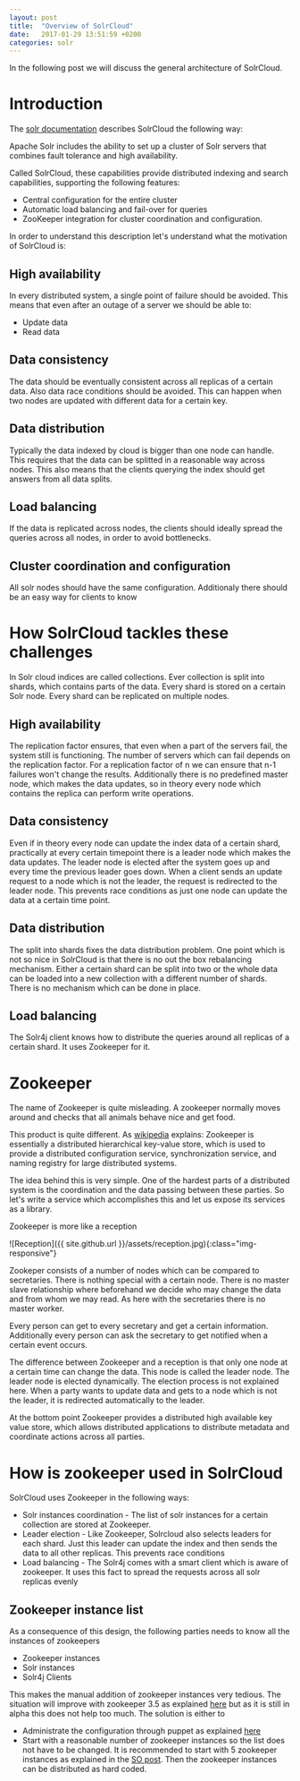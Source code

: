 ```yaml
---
layout: post
title:  "Overview of SolrCloud"
date:   2017-01-29 13:51:59 +0200
categories: solr
---
```


In the following post we will discuss the general architecture of SolrCloud.

# Introduction 

The  [solr documentation](https://cwiki.apache.org/confluence/display/solr/SolrCloud) describes SolrCloud the following way:

Apache Solr includes the ability to set up a cluster of Solr servers that combines fault tolerance and high availability. 

Called SolrCloud, these capabilities provide distributed indexing and search capabilities, supporting the following features:

* Central configuration for the entire cluster
* Automatic load balancing and fail-over for queries
* ZooKeeper integration for cluster coordination and configuration.

In order to understand this description let's understand what the motivation of SolrCloud is:

## High availability

In every distributed system, a single point of failure should be avoided. 
This means that even after an outage of a server we should be able to:
* Update data
* Read data

## Data consistency
The data should be eventually consistent across all replicas of a certain data. Also data race conditions should be avoided.
This can happen when two nodes are updated with different data for a certain key.

## Data distribution
Typically the data indexed by cloud is bigger than one node can handle. This requires that the data can be splitted in a reasonable way across nodes.
This also means that the clients querying the index should get answers from all data splits.

## Load balancing

If the data is replicated across nodes, the clients should ideally spread the queries across all nodes, in order to avoid bottlenecks. 


## Cluster coordination and configuration
All solr nodes should have the same configuration. Additionaly there should be an easy way for clients to know  

# How SolrCloud tackles these challenges

In Solr cloud indices are called collections. 
Ever collection is split into shards, which contains parts of the data.
Every shard is stored on a certain Solr node. Every shard can be replicated on multiple nodes.
  
##   High availability
The replication factor ensures, that even when a part of the servers fail, the system still is functioning. The number of servers which can fail depends on the replication factor.
For a replication factor of n we can ensure that n-1 failures won't change the results.
Additionally there is no predefined master node, which makes the data updates, so in theory every node which contains the replica can perform write operations.

## Data consistency
Even if in theory every node can update the index data of a certain shard, practically at every certain timepoint there is a leader node which makes the data updates.
The leader node is elected after the system goes up and every time the previous leader goes down.
When a client sends an update request to a node which is not the leader, the request is redirected to the leader node.
This prevents race conditions as just one node can update the data at a certain time point.

## Data distribution
The split into shards fixes the data distribution problem. One point which is not so nice in SolrCloud is that there is no out the box rebalancing mechanism.
Either a certain shard can be split into two or the whole data can be loaded into a new collection with a different number of shards.
There is no mechanism which can be done in place.

## Load balancing

The Solr4j client knows how to distribute the queries around all replicas of a certain shard. It uses Zookeeper for it.

# Zookeeper

The name of Zookeeper is quite misleading. A zookeeper normally moves around and checks that all animals behave nice and get food.

This product is quite different. As [wikipedia](https://en.wikipedia.org/wiki/Apache_ZooKeeper) explains: Zookeeper is essentially a distributed hierarchical key-value store, which is used to provide a distributed configuration service, synchronization service, and naming registry for large distributed systems.

The idea behind this is very simple. One of the hardest parts of a distributed system is the coordination and the data passing between these parties.
So let's write a service which accomplishes this and let us expose its services as a library.

Zookeeper is more like a reception

![Reception]({{ site.github.url }}/assets/reception.jpg){:class="img-responsive"}

Zookeper consists of a number of nodes which can be compared to secretaries. There is nothing special with a certain node. There is no master slave relationship where beforehand we decide who may change the data and from whom we may read.
As here with the secretaries there is no master worker.

Every person can get to every secretary and get a certain information. Additionally every person can ask the secretary to get notified when a certain event occurs.

The difference between Zookeeper and a reception is that only one node at a certain time can change the data.
This node is called the leader node. The leader node is elected dynamically. The election process is not explained here.
When a party wants to update data and gets to a node which is not the leader, it is redirected automatically to the leader.

At the bottom point Zookeeper provides a distributed high available key value store, which allows distributed applications to distribute metadata and coordinate actions across all parties.

# How is zookeeper used in SolrCloud

SolrCloud uses Zookeeper in the following ways:

* Solr instances coordination - The list of solr instances for a certain collection are stored at Zookeeper.
* Leader election - Like Zookeeper, Solrcloud also selects leaders for each shard. Just this leader can update the index and then sends the data to all other replicas. This prevents race conditions
* Load balancing - The Solr4j comes with a smart client which is aware of zookeeper. It uses this fact to spread the requests across all solr replicas evenly
   
## Zookeeper instance list

As a consequence of this design, the following parties needs to know all the instances of zookeepers

* Zookeeper instances
* Solr instances
* Solr4j Clients

This makes the manual addition of zookeeper instances very tedious. The situation will improve with zookeeper 3.5 as explained [here](http://mail-archives.apache.org/mod_mbox/lucene-solr-user/201701.mbox/%3Ca768c4f2-a284-9179-e505-919014b29818%40elyograg.org%3E) but as it is still in alpha this does not help too much.
The solution is either to 

* Administrate the configuration through puppet as explained [here](http://mail-archives.apache.org/mod_mbox/lucene-solr-user/201701.mbox/%3Czarafa.5889fbcc.69a6.5e96630819e09ea9%40mail1.ams.nl.openindex.io%3E)
* Start with a reasonable number of zookeeper instances so the list does not have to be changed. It is recommended to start with 5 zookeeper instances as explained in the [SO post](http://stackoverflow.com/questions/41874718/solr-cloud-what-is-the-recommended-number-of-zookeepers-per-solr-instances/41931285#41931285). Then the zookeeper instances can be distributed as hard coded.







